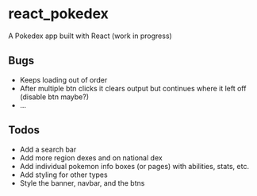 # react_pokedex
A Pokedex app built with React (work in progress)
## Bugs
- Keeps loading out of order
- After multiple btn clicks it clears output but continues where it left off (disable btn maybe?)
- ...

## Todos
- Add a search bar
- Add more region dexes and on national dex
- Add individual pokemon info boxes (or pages) with abilities, stats, etc.
- Add styling for other types
- Style the banner, navbar, and the btns
